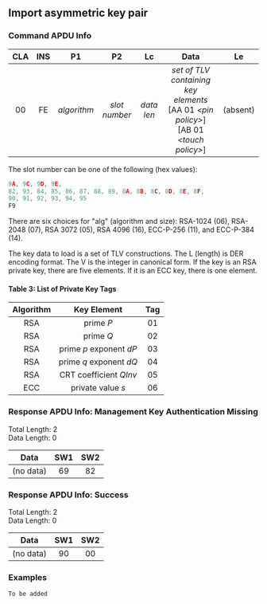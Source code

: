 <!-- Copyright 2021 Yubico AB

Licensed under the Apache License, Version 2.0 (the "License");
you may not use this file except in compliance with the License.
You may obtain a copy of the License at

    http://www.apache.org/licenses/LICENSE-2.0

Unless required by applicable law or agreed to in writing, software
distributed under the License is distributed on an "AS IS" BASIS,
WITHOUT WARRANTIES OR CONDITIONS OF ANY KIND, either express or implied.
See the License for the specific language governing permissions and
limitations under the License. -->

## Import asymmetric key pair

### Command APDU Info

| CLA | INS |     P1      |      P2       |     Lc     |                                                   Data                                                   |    Le    |
|:---:|:---:|:-----------:|:-------------:|:----------:|:--------------------------------------------------------------------------------------------------------:|:--------:|
| 00  | FE  | *algorithm* | *slot number* | *data len* | *set of TLV containing key elements* <br />\[AA 01 *\<pin policy\>*\] <br />\[AB 01 *\<touch policy\>*\] | (absent) |

The slot number can be one of the following (hex values):

```C
9A, 9C, 9D, 9E,
82, 93, 84, 85, 86, 87, 88, 89, 8A, 8B, 8C, 8D, 8E, 8F,
90, 91, 92, 93, 94, 95
F9
```

There are six choices for "alg" (algorithm and size): RSA-1024 (06),
RSA-2048 (07), RSA 3072 (05), RSA 4096 (16), ECC-P-256 (11), and ECC-P-384 (14).

The key data to load is a set of TLV constructions. The L (length) is DER encoding
format. The V is the integer in canonical form. If the key is an RSA private key, there
are five elements. If it is an ECC key, there is one element.

#### Table 3: List of Private Key Tags

| Algorithm |       Key Element       | Tag |
|:---------:|:-----------------------:|:---:|
|    RSA    |        prime *P*        | 01  |
|    RSA    |        prime *Q*        | 02  |
|    RSA    | prime *p* exponent *dP* | 03  |
|    RSA    | prime *q* exponent *dQ* | 04  |
|    RSA    | CRT coefficient *QInv*  | 05  |
|    ECC    |    private value *s*    | 06  |

### Response APDU Info: Management Key Authentication Missing

Total Length: 2\
Data Length: 0

|   Data    | SW1 | SW2 |
|:---------:|:---:|:---:|
| (no data) | 69  | 82  |

### Response APDU Info: Success

Total Length: 2\
Data Length: 0

|   Data    | SW1 | SW2 |
|:---------:|:---:|:---:|
| (no data) | 90  | 00  |

### Examples

```C
To be added
```
